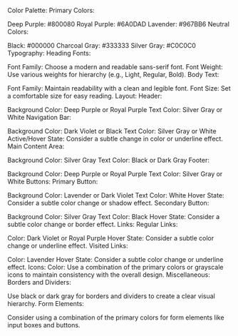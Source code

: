 Color Palette:
Primary Colors:

Deep Purple: #800080
Royal Purple: #6A0DAD
Lavender: #967BB6
Neutral Colors:

Black: #000000
Charcoal Gray: #333333
Silver Gray: #C0C0C0
Typography:
Heading Fonts:

Font Family: Choose a modern and readable sans-serif font.
Font Weight: Use various weights for hierarchy (e.g., Light, Regular, Bold).
Body Text:

Font Family: Maintain readability with a clean and legible font.
Font Size: Set a comfortable size for easy reading.
Layout:
Header:

Background Color: Deep Purple or Royal Purple
Text Color: Silver Gray or White
Navigation Bar:

Background Color: Dark Violet or Black
Text Color: Silver Gray or White
Active/Hover State: Consider a subtle change in color or underline effect.
Main Content Area:

Background Color: Silver Gray
Text Color: Black or Dark Gray
Footer:

Background Color: Deep Purple or Royal Purple
Text Color: Silver Gray or White
Buttons:
Primary Button:

Background Color: Lavender or Dark Violet
Text Color: White
Hover State: Consider a subtle color change or shadow effect.
Secondary Button:

Background Color: Silver Gray
Text Color: Black
Hover State: Consider a subtle color change or border effect.
Links:
Regular Links:

Color: Dark Violet or Royal Purple
Hover State: Consider a subtle color change or underline effect.
Visited Links:

Color: Lavender
Hover State: Consider a subtle color change or underline effect.
Icons:
Color:
Use a combination of the primary colors or grayscale icons to maintain consistency with the overall design.
Miscellaneous:
Borders and Dividers:

Use black or dark gray for borders and dividers to create a clear visual hierarchy.
Form Elements:

Consider using a combination of the primary colors for form elements like input boxes and buttons.